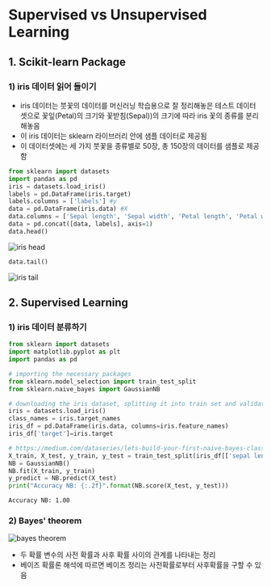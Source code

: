 # Supervised vs Unsupervised Learning

## 1. Scikit-learn Package

### 1) iris 데이터 읽어 들이기
- iris 데이터는 붓꽃의 데이터를 머신러닝 학습용으로 잘 정리해놓은 테스트 데이터 셋으로 꽃잎(Petal)의 크기와 꽃받침(Sepal))의 크기에 따라 iris 꽃의 종류를 분리해놓음
- 이 iris 데이터는 sklearn 라이브러리 안에 샘플 데이터로 제공됨
- 이 데이터셋에는 세 가지 붓꽃을 종류별로 50장, 총 150장의 데이터를 샘플로 제공함

```python
from sklearn import datasets
import pandas as pd
iris = datasets.load_iris()
labels = pd.DataFrame(iris.target)
labels.columns = ['labels'] #y
data = pd.DataFrame(iris.data) #X
data.columns = ['Sepal length', 'Sepal width', 'Petal length', 'Petal width']
data = pd.concat([data, labels], axis=1)
data.head()
```
![iris head](https://github.com/jionchu/TIL/blob/master/AI/images/iris_head.PNG)  
```python
data.tail()
```
![iris tail](https://github.com/jionchu/TIL/blob/master/AI/images/iris_tail.PNG)  

## 2. Supervised Learning
### 1) iris 데이터 분류하기
```python
from sklearn import datasets
import matplotlib.pyplot as plt
import pandas as pd

# importing the necessary packages
from sklearn.model_selection import train_test_split
from sklearn.naive_bayes import GaussianNB

# downloading the iris dataset, splitting it into train set and validation set
iris = datasets.load_iris()
class_names = iris.target_names
iris_df = pd.DataFrame(iris.data, columns=iris.feature_names)
iris_df['target']=iris.target
```
```python
# https://medium.com/dataseries/lets-build-your-first-naive-bayes-classifier-with-python-d31a5140e4bc
X_train, X_test, y_train, y_test = train_test_split(iris_df[['sepal length (cm)', 'sepal width (cm)', 'petal length (cm)', 'petal width (cm)']], iris_df['target'], random_state=0)
NB = GaussianNB()
NB.fit(X_train, y_train)
y_predict = NB.predict(X_test)
print("Accuracy NB: {:.2f}".format(NB.score(X_test, y_test)))
```
```
Accuracy NB: 1.00
```

### 2) Bayes' theorem
![bayes theorem](https://github.com/jionchu/TIL/blob/master/AI/images/bayes_theorem.PNG)  
- 두 확률 변수의 사전 확률과 사후 확률 사이의 관계를 나타내는 정리
- 베이즈 확률론 해석에 따르면 베이즈 정리는 사전확률로부터 사후확률을 구할 수 있음
